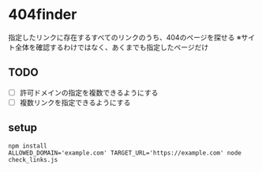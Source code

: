# 404finder

指定したリンクに存在するすべてのリンクのうち、404のページを探せる
※サイト全体を確認するわけではなく、あくまでも指定したページだけ

## TODO

- [ ] 許可ドメインの指定を複数できるようにする
- [ ] 複数リンクを指定できるようにする

## setup

```
npm install
ALLOWED_DOMAIN='example.com' TARGET_URL='https://example.com' node check_links.js
```

